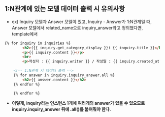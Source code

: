 ## 1:N관계에 있는 모델 데이터 출력 시 유의사항
- ex) Inquiry 모델과 Answer 모델이 있고, Inquiry - Answer가 1:N관계일 때, Answer 모델에서 related_name으로 inquiry_answer라고 정의했다면, template에서

```html
{% for inquiry in inquiries %}
        <h2>({{ inquiry.get_category_display }}) {{ inquiry.title }}</h2>
        <p>{{ inquiry.content }}</p>
        <br>
        <p>작성자 : {{ inquiry.writer }} / 작성일 : {{ inquiry.created_at }} / 이메일 : {{ inquiry.email }} / 핸드폰번호 : {{ inquiry.phonenumber }}</p>
    
    <!-- 1:N관계 시 데이터 출력 -->
    {% for answer in inquiry.inquiry_answer.all %}
        <h2>{{ answer.content }}</h2>
    {% endfor %}    

    {% endfor %}    
```

- **이렇게, inquiry라는 인스턴스 1개에 여러개의 answer가 있을 수 있으므로 inquiry.inquiry_answer 뒤에 .all()를 붙여줘야 한다.**
